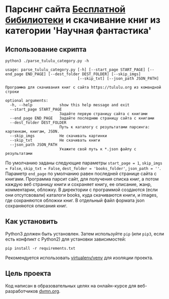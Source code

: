 # Парсинг сайта  [Бесплатной бибилиотеки](https://tululu.org) и скачивание книг из категории 'Научная фантастика'
## Использование скрипта

```
python3 ./parse_tululu_category.py -h
```
```
usage: parse_tululu_category.py [-h] [--start_page START_PAGE] [--end_page END_PAGE] [--dest_folder DEST_FOLDER] [--skip_imgs]
                                [--skip_txt] [--json_path JSON_PATH]

Программа для скачивания книг с сайта https://tululu.org из командной строки

optional arguments:
  -h, --help            show this help message and exit
  --start_page START_PAGE
                        Задайте первую страницу сайта c книгами
  --end_page END_PAGE   Задайте последнюю страницу сайта c книгами
  --dest_folder DEST_FOLDER
                        Путь к каталогу с результатами парсинга: картинкам, книгам, JSON.
  --skip_imgs           Не скачивать картинки
  --skip_txt            Не скачивать книги
  --json_path JSON_PATH
                        Укажите свой путь к *.json файлу с результатами

```

По умолчанию заданы следующие параметры `start_page = 1`, `skip_imgs = False`, `skip_txt = False`,
`dest_folder = 'books_folder'`, `json_path = ''`.
Параметр `end_page` по умолчанию равен последней странице сайта с книгами.
Программа парсит сайт, для получения списка книг, а потом каждую веб страницу книги и сохраняет книгу, ее описание, жанр, комментарии, обложку.
В директории с программой создаются (если они отсутсвовали) каталоги books, куда скачиваются книги,  и images, где сохраняются обложки книг.
В отдельный файл формата json сохраняются описания книг.


## Как установить
Python3 должен быть установлен. Затем используйте `pip` (или `pip3`, если есть конфликт с Python2) для установки зависимостей:
```
pip install -r requirements.txt
```
Рекомендуется использовать [virtualenv/venv](https://virtualenv.pypa.io/en/latest/index.html) для изоляции проекта.
## Цель проекта
Код написан в образовательных целях на онлайн-курсе для веб-разработчиков [dvmn.org](https://dvmn.org/).

